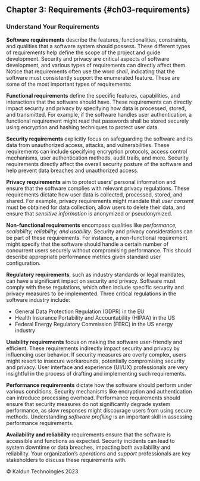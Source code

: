 ## Chapter 3: Requirements {#ch03-requirements}

### Understand Your Requirements
**Software requirements** describe the features, functionalities, constraints, and qualities that a software system should possess. These different types of requirements help define the scope of the project and guide development. Security and privacy are critical aspects of software development, and various types of requirements can directly affect them. Notice that requirements often use the word _shall_, indicating that the software must consistently support the enumerated feature. These are some of the most important types of requirements:

**Functional requirements** define the specific features, capabilities, and interactions that the software should have. These requirements can directly impact security and privacy by specifying how data is processed, stored, and transmitted. For example, if the software handles user authentication, a functional requirement might read that passwords shall be stored securely using encryption and hashing techniques to protect user data.

**Security requirements** explicitly focus on safeguarding the software and its data from unauthorized access, attacks, and vulnerabilities. These requirements can include specifying encryption protocols, access control mechanisms, user authentication methods, audit trails, and more. Security requirements directly affect the overall security posture of the software and help prevent data breaches and unauthorized access.

**Privacy requirements** aim to protect users' personal information and ensure that the software complies with relevant privacy regulations. These requirements dictate how user data is collected, processed, stored, and shared. For example, privacy requirements might mandate that _user consent_ must be obtained for data collection, allow users to delete their data, and ensure that _sensitive information_ is anonymized or pseudonymized.

**Non-functional requirements** encompass qualities like _performance, scalability, reliability, and usability_. Security and privacy considerations can be part of these requirements. For instance, a non-functional requirement might specify that the software should handle a certain number of concurrent users securely without compromising performance. This should describe appropriate performance metrics given standard user configuration.

**Regulatory requirements**, such as industry standards or legal mandates, can have a significant impact on security and privacy. Software must comply with these regulations, which often include specific security and privacy measures to be implemented. Three critical regulations in the software industry include:
- General Data Protection Regulation (GDPR) in the EU
- Health Insurance Portability and Accountability (HIPAA) in the US
- Federal Energy Regulatory Commission (FERC) in the US energy industry

**Usability requirements** focus on making the software user-friendly and efficient. These requirements indirectly impact security and privacy by influencing user behavior. If security measures are overly complex, users might resort to insecure workarounds, potentially compromising security and privacy. User interface and experience (UI/UX) professionals are very insightful in the process of drafting and implementing such requirements.

**Performance requirements** dictate how the software should perform under various conditions. Security mechanisms like encryption and authentication can introduce processing overhead. Performance requirements should ensure that security measures do not significantly degrade system performance, as slow responses might discourage users from using secure methods. Understanding _software profiling_ is an important skill in assessing performance requirements.

**Availability and reliability** requirements ensure that the software is accessible and functions as expected. Security incidents can lead to system downtime or data breaches, impacting both availability and reliability. Your organization’s _operations_ and _support_ professionals are key stakeholders to discuss these requirements with.

&copy; Kaldun Technologies 2023

